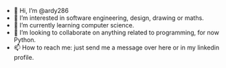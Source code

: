 - 👋 Hi, I’m @ardy286
- 👀 I’m interested in software engineering, design, drawing or maths.
- 🌱 I’m currently learning computer science.
- 💞️ I’m looking to collaborate on anything related to programming, for now Python.
- 📫 How to reach me: just send me a message over here or in my linkedin profile.

<!---
ardy286/ardy286 is a ✨ special ✨ repository because its `README.md` (this file) appears on your GitHub profile.
You can click the Preview link to take a look at your changes.
--->
